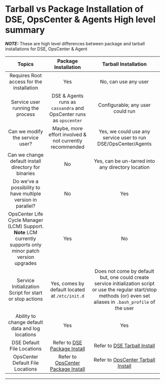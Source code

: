 # Tarball vs Package Installation of DSE, OpsCenter & Agents High level summary

**_NOTE:_** These are high level differences between package and tarball installations for DSE, OpsCenter & Agent

|Topics|Package Installation|Tarball Installation|
|:-------------:|:-------------:|:-----:|
|Requires Root access for the installation|Yes|No, can use any user|
|Service user running the process|DSE & Agents runs as `cassandra` and OpsCenter runs as `opscenter`|Configurable; any user could run|
|Can we modify the service user?|Maybe, more effort involved & not currently recommended|Yes, we could use any service user to run DSE/OpsCenter/Agents|
|Can we change default install directory for binaries|No|Yes, can be un-tarred into any directory location|
|Do we've a possibility to have multiple version in parallel?|No|Yes|
|OpsCenter Life Cycle Manager (LCM) Support. **Note** LCM currently supports only minor patch version upgrades|Yes|No|
|Service Initialization Script for start or stop actions|Yes, comes by default located at `/etc/init.d`|Does not come by default but, one could create service initialization script or use the regular start/stop methods (or) even set aliases in `.bash_profile` of the user|
|Ability to change default data and log locations|Yes|Yes|
|DSE Default File Locations|Refer to [DSE Package Install](https://docs.datastax.com/en/install/6.8/install/dseFileLoc.html)|Refer to [DSE Tarball Install](https://docs.datastax.com/en/opscenter/6.8/opsc/reference/opscInstallLocations_g.html)|
|OpsCenter Default File Locations|Refer to [OpsCenter Package Install](https://docs.datastax.com/en/opscenter/6.8/opsc/reference/opscDebianFileLocate_r.html)|Refer to [OpsCenter Tarball Install](https://docs.datastax.com/en/opscenter/6.8/opsc/reference/opscTarballFileLocate_r.html)|

---